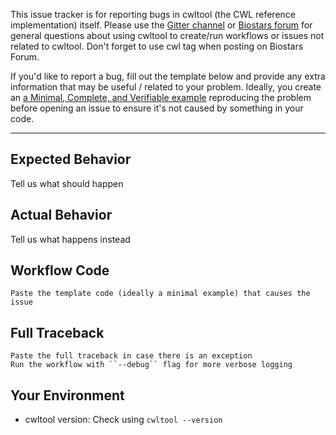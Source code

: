 This issue tracker is for reporting bugs in cwltool (the CWL reference implementation) itself.
Please use the [Gitter channel](https://gitter.im/common-workflow-language/common-workflow-language) or [Biostars forum](https://www.biostars.org/) 
for general questions about using cwltool to create/run workflows or issues not related to cwltool. Don't forget to use cwl tag when posting on Biostars Forum.

If you'd like to report a bug, fill out the template below and provide
any extra information that may be useful / related to your problem.
Ideally, you create an [a Minimal, Complete, and Verifiable example](http://stackoverflow.com/help/mcve) reproducing
the problem before opening an issue to ensure it's not caused by something in
your code.

---

## Expected Behavior
Tell us what should happen

## Actual Behavior
Tell us what happens instead

## Workflow Code
```
Paste the template code (ideally a minimal example) that causes the issue

```

## Full Traceback
```pytb
Paste the full traceback in case there is an exception
Run the workflow with ``--debug`` flag for more verbose logging 
```

## Your Environment
* cwltool version: 
Check using ``cwltool --version``
